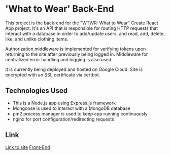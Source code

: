 # 'What to Wear' Back-End

This project is the back-end for the "WTWR: What to Wear" Create React App project. It's an API that is responsible for routing HTTP requests that interact with a database in order to add/update users, and read, add, delete, like, and unlike clothing items.

Authorization middleware is implemented for verifying tokens upon returning to the site after previously being logged in. Middleware for centralized error handling and logging is also used.

It is currently being deployed and hosted on Google Cloud. Site is encrypted with an SSL certificate via certbot.

## Technologies Used

- This is a Node.js app using Express.js framework
- Mongoose is used to interact with a MongoDB database
- pm2 process manager is used to keep app running continuously
- nginx for port configuration/redirecting requests

## Link

[Link to site](https://wtwr.mnode.net/)
[Front-End](https://github.com/toriroe/se_project_react)
